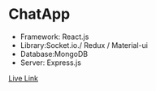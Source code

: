 # ChatApp
* Framework: React.js 
* Library:Socket.io./ Redux / Material-ui
* Database:MongoDB
* Server: Express.js


[Live Link](http://chatapp-mrj.herokuapp.com)


